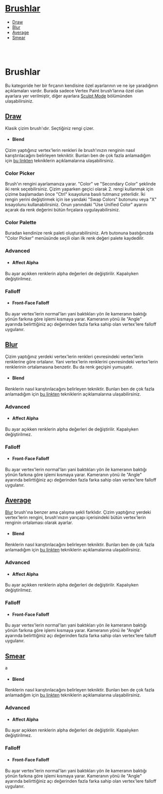 # [Brushlar](#brushlar-1)
* [Draw](#draw)
* [Blur](#blur)
* [Average](#average)
* [Smear](#smear)


<br>
<br>


# Brushlar
Bu kategoride her bir fırçanın kendisine özel ayarlarının ve ne işe yaradığının açıklamaları vardır. Burada sadece Vertex Paint brush'larına özel olan ayarlara yer verilmiştir, diğer ayarlara [Sculpt Mode](../Sculpt) bölümünden ulaşabilirsiniz.


## [Draw](https://docs.blender.org/manual/en/latest/sculpt_paint/vertex_paint/tools.html)
Klasik çizim brush'ıdır. Seçtiğiniz rengi çizer.


* #### Blend
Çizim yaptığınız vertex'lerin renkleri ile brush'ınızın renginin nasıl karıştırılacağını belirleyen tekniktir. Bunları ben de çok fazla anlamadığım için [bu linkten](https://docs.krita.org/en/reference_manual/blending_modes.html) tekniklerin açıklamalarına ulaşabilirsiniz.

### Color Picker
Brush'ın rengini ayarlamanıza yarar. "Color" ve "Secondary Color" şeklinde iki renk seçebilirsiniz. Çizim yaparken geçici olarak 2. rengi kullanmak için çizime başlamadan önce "Ctrl" kısayoluna basılı tutmanız yeterlidir. İki rengin yerini değiştirmek için ise yandaki "Swap Colors" butonunu veya "X" kısayolunu kullanabilirsiniz. Onun yanındaki "Use Unified Color" ayarını açarak da renk değerini bütün fırçalara uygulayabilirsiniz.


### Color Palette
Buradan kendinize renk paleti oluşturabilirsiniz. Artı butonuna bastığınızda "Color Picker" menüsünde seçili olan ilk renk değeri palete kaydedilir.


### Advanced

* #### Affect Alpha
Bu ayar açıkken renklerin alpha değerleri de değiştirilir. Kapalıyken değiştirilmez.


### Falloff

* #### Front-Face Falloff
Bu ayar vertex'lerin normal'ları yani baktıkları yön ile kameranın baktığı yönün farkına göre işlemi kısmaya yarar. Kameranın yönü ile "Angle" ayarında belirttiğiniz açı değerinden fazla farka sahip olan vertex'lere falloff uygulanır.



## [Blur](https://docs.blender.org/manual/en/latest/sculpt_paint/vertex_paint/tools.html)
Çizim yaptığınız yerdeki vertex'lerin renkleri çevresindeki vertex'lerin renklerine göre ortalanır. Yani vertex'lerin renklerini çevresindeki vertex'lerin renklerinin ortalamasına benzetir. Bu da renk geçişini yumuşatır.


* #### Blend
Renklerin nasıl karıştırılacağını belirleyen tekniktir. Bunları ben de çok fazla anlamadığım için [bu linkten](https://docs.krita.org/en/reference_manual/blending_modes.html) tekniklerin açıklamalarına ulaşabilirsiniz.


### Advanced

* #### Affect Alpha
Bu ayar açıkken renklerin alpha değerleri de değiştirilir. Kapalıyken değiştirilmez.


### Falloff

* #### Front-Face Falloff
Bu ayar vertex'lerin normal'ları yani baktıkları yön ile kameranın baktığı yönün farkına göre işlemi kısmaya yarar. Kameranın yönü ile "Angle" ayarında belirttiğiniz açı değerinden fazla farka sahip olan vertex'lere falloff uygulanır.



## [Average](https://docs.blender.org/manual/en/latest/sculpt_paint/vertex_paint/tools.html)
[Blur](#blur) brush'ına benzer ama çalışma şekli farklıdır. Çizim yaptığınız yerdeki vertex'lerin rengini, brush'ınızın yarıçapı içerisindeki bütün vertex'lerin renginin ortalaması olarak ayarlar.


* #### Blend
Renklerin nasıl karıştırılacağını belirleyen tekniktir. Bunları ben de çok fazla anlamadığım için [bu linkten](https://docs.krita.org/en/reference_manual/blending_modes.html) tekniklerin açıklamalarına ulaşabilirsiniz.


### Advanced

* #### Affect Alpha
Bu ayar açıkken renklerin alpha değerleri de değiştirilir. Kapalıyken değiştirilmez.


### Falloff

* #### Front-Face Falloff
Bu ayar vertex'lerin normal'ları yani baktıkları yön ile kameranın baktığı yönün farkına göre işlemi kısmaya yarar. Kameranın yönü ile "Angle" ayarında belirttiğiniz açı değerinden fazla farka sahip olan vertex'lere falloff uygulanır.



## [Smear](https://docs.blender.org/manual/en/latest/sculpt_paint/vertex_paint/tools.html)
a


* #### Blend
Renklerin nasıl karıştırılacağını belirleyen tekniktir. Bunları ben de çok fazla anlamadığım için [bu linkten](https://docs.krita.org/en/reference_manual/blending_modes.html) tekniklerin açıklamalarına ulaşabilirsiniz.


### Advanced

* #### Affect Alpha
Bu ayar açıkken renklerin alpha değerleri de değiştirilir. Kapalıyken değiştirilmez.


### Falloff

* #### Front-Face Falloff
Bu ayar vertex'lerin normal'ları yani baktıkları yön ile kameranın baktığı yönün farkına göre işlemi kısmaya yarar. Kameranın yönü ile "Angle" ayarında belirttiğiniz açı değerinden fazla farka sahip olan vertex'lere falloff uygulanır.



